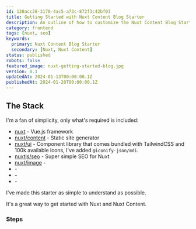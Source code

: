 ```yaml
---
id: 130acc28-3170-4ac5-a73c-872f3c42bf03
title: Getting Started with Nuxt Content Blog Starter
description: An outline of how to customize the Nuxt Content Blog Starter theme to fit your brand / business needs. It's really quite simple, as I've focused on making things dynamic and easily changable. Let me know if you run into any issues.
category: frontend
tags: [nuxt, seo]
keywords: 
  primary: Nuxt Content Blog Starter
  secondary: [Nuxt, Nuxt Content]
status: published
robots: false
featured_image: nuxt-getting-started-blog.jpg
version: 0.1
updatedAt: 2024-01-13T00:00:00.1Z
publishedAt: 2024-01-20T00:00:00.1Z
---
```


## The Stack

I'm a fan of simplicity, only what's required is included:

- [nuxt](https://nuxtjs.org/) - Vue.js framework
- [nuxt/content](https://content.nuxtjs.org/) - Static site generator
- [nuxt/ui]() - Component library that comes bundled with TailwindCSS and 100k available icons, I've added `@iconify-json/mdi`.
- [nuxtjs/seo]() - Super simple SEO for Nuxt
- [nuxt/image]() - 
- []() - 
- []() - 
- []() - 


I've made this starter as simple to understand as possible. 

It's a great way to get started with Nuxt and Nuxt Content.



### Steps


